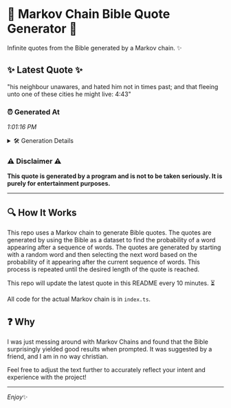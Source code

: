 # 📖 Markov Chain Bible Quote Generator 📖

Infinite quotes from the Bible generated by a Markov chain. ✨

## ✨ Latest Quote ✨
"his neighbour unawares, and hated him not in times past; and that fleeing unto one of these cities he might live: 4:43"

### ⏰ Generated At
*1:01:16 PM*

<details>
    <summary>🛠️ Generation Details</summary>
    <p>
        <strong>🌱 Seed:</strong> his<br>
        <strong>🔄 Iterations:</strong> 21<br>
        <strong>📜 Context History:</strong><br>[ his ]: neighbour<br>[ his, neighbour ]: unawares,<br>[ his, neighbour, unawares, ]: and<br>[ his, neighbour, unawares,, and ]: hated<br>[ his, neighbour, unawares,, and, hated ]: him<br>[ his, neighbour, unawares,, and, hated, him ]: not<br>[ neighbour, unawares,, and, hated, him, not ]: in<br>[ unawares,, and, hated, him, not, in ]: times<br>[ and, hated, him, not, in, times ]: past;<br>[ hated, him, not, in, times, past; ]: and<br>[ him, not, in, times, past;, and ]: that<br>[ not, in, times, past;, and, that ]: fleeing<br>[ in, times, past;, and, that, fleeing ]: unto<br>[ times, past;, and, that, fleeing, unto ]: one<br>[ past;, and, that, fleeing, unto, one ]: of<br>[ and, that, fleeing, unto, one, of ]: these<br>[ that, fleeing, unto, one, of, these ]: cities<br>[ fleeing, unto, one, of, these, cities ]: he<br>[ unto, one, of, these, cities, he ]: might<br>[ one, of, these, cities, he, might ]: live:<br>[ of, these, cities, he, might, live: ]: 4:43<br>
    </p>
</details>

### ⚠️ Disclaimer ⚠️
**This quote is generated by a program and is not to be taken seriously. It is purely for entertainment purposes.**

---

## 🔍 How It Works

This repo uses a Markov chain to generate Bible quotes. The quotes are generated by using the Bible as a dataset to find the probability of a word appearing after a sequence of words. The quotes are generated by starting with a random word and then selecting the next word based on the probability of it appearing after the current sequence of words. This process is repeated until the desired length of the quote is reached.

This repo will update the latest quote in this README every 10 minutes. ⏳

All code for the actual Markov chain is in `index.ts`.

## ❓ Why

I was just messing around with Markov Chains and found that the Bible surprisingly yielded good results when prompted. 
It was suggested by a friend, and I am in no way christian.

Feel free to adjust the text further to accurately reflect your intent and experience with the project!

---

*Enjoy*✨
